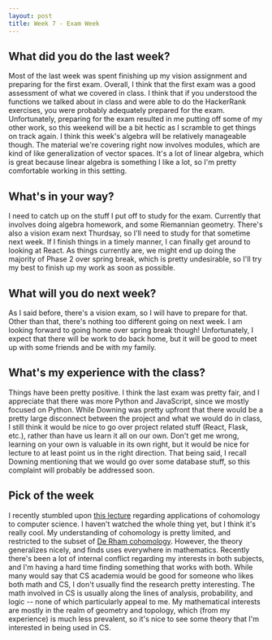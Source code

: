 ```yaml
---
layout: post
title: Week 7 - Exam Week
---
```


## What did you do the last week?

Most of the last week was spent finishing up my vision assignment and preparing
for the first exam. Overall, I think that the first exam was a good
assessment of what we covered in class. I think that if you understood the
functions we talked about in class and were able to do the HackerRank exercises,
you were probably adequately prepared for the exam. Unfortunately, preparing
for the exam resulted in me putting off some of my other work, so this weekend
will be a bit hectic as I scramble to get things on track again. I think this
week's algebra will be relatively manageable though. The material we're covering
right now involves modules, which are kind of like generalization of vector spaces.
It's a lot of linear algebra, which is great because linear algebra is something
I like a lot, so I'm pretty comfortable working in this setting.  


## What's in your way?

I need to catch up on the stuff I put off to study for the exam. Currently that
involves doing algebra homework, and some Riemannian geometry. There's also
a vision exam next Thurdsay, so I'll need to study for that sometime next week.
If I finish things in a timely manner, I can finally get around to looking at React.
As things currently are, we might end up doing the majority of Phase 2 over
spring break, which is pretty undesirable, so I'll try my best to finish up
my work as soon as possible.

## What will you do next week?

As I said before, there's a vision exam, so I will have to prepare for that.
Other than that, there's nothing too different going on next week. I am looking
forward to going home over spring break though! Unfortunately, I expect that
there will be work to do back home, but it will be good to meet up with
some friends and be with my family.

## What's my experience with the class?

Things have been pretty positive. I think the last exam was pretty fair, and
I appreciate that there was more Python and JavaScript, since we mostly focused
on Python. While Downing was pretty upfront that there would be a pretty
large disconnect between the project and what we would do in class, I still think
it would be nice to go over project related stuff (React, Flask, etc.),
rather than have us learn it all on our own. Don't get me wrong, learning on your
own is valuable in its own right, but it would be nice for lecture to at least
point us in the right direction. That being said, I recall Downing mentioning that
we would go over some database stuff, so this complaint will probably be addressed
soon.  

## Pick of the week

I recently stumbled upon [this lecture](https://www.youtube.com/watch?v=1wtq5A7VMsA&feature=youtu.be)
regarding applications of cohomology to computer science. I haven't watched the
whole thing yet, but I think it's really cool. My understanding of cohomology is pretty
limited, and restricted to the subset of [De Rham cohomology](https://en.wikipedia.org/wiki/De_Rham_cohomology).
However, the theory generalizes nicely, and finds uses everywhere in mathematics.
Recently there's been a lot of internal conflict regarding my interests in both
subjects, and I'm having a hard time finding something that works with both.
While many would say that CS academia would be good for someone who likes
both math and CS, I don't usually find the research pretty interesting. The math
involved in CS is usually along the lines of analysis, probability, and logic --
none of which particularly appeal to me. My mathematical interests are mostly in
the realm of geometry and topology, which (from my experience) is much less prevalent,
so it's nice to see some theory that I'm interested in being used in CS.
